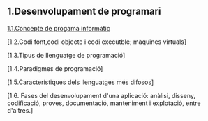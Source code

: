 ## 1.Desenvolupament de programari

 [1.1.Concepte de progama informàtic](https://github.com/Daniblanco/m5uf1/blob/master/programa_informatic.md)
 
 [1.2.Codi font,codi objecte i codi executble; màquines virtuals]
 
 [1.3.Tipus de llenguatge de programació]
 
 [1.4.Paradigmes de programació]
 
 [1.5.Característiques dels llenguatges més difosos]
 
 [1.6. Fases del desenvolupament d'una aplicació: anàlisi, disseny, codificació, proves, documentació, manteniment i explotació, entre  d'altres.]

